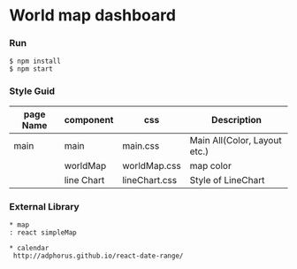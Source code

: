 # World map dashboard

### Run 
```
$ npm install
$ npm start
```

### Style Guid

| page Name | component  | css           | Description                  |
|-----------|------------|---------------|------------------------------|
| main      | main       | main.css      | Main All(Color, Layout etc.) |
|           | worldMap   | worldMap.css  | map color                    |
|           | line Chart | lineChart.css | Style of LineChart           |

### External Library

    * map
    : react simpleMap
    
    * calendar
     http://adphorus.github.io/react-date-range/